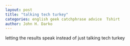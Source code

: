 ```yaml
---
layout: post
title: "talking tech turkey"
categories: english geek catchphrase advice  Tshirt
author: John H. Darko
---
```

letting the results speak instead of just talking tech turkey
